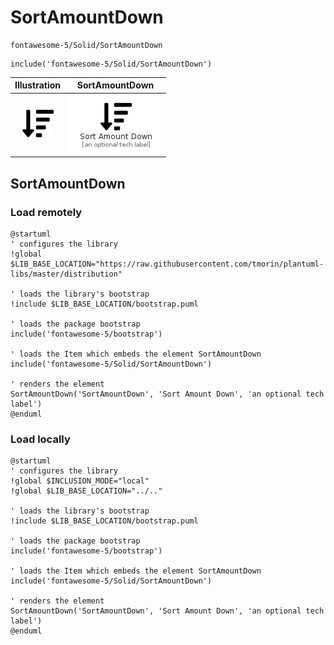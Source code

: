 # SortAmountDown


```text
fontawesome-5/Solid/SortAmountDown
```

```text
include('fontawesome-5/Solid/SortAmountDown')
```



| Illustration | SortAmountDown |
| :---: | :---: |
| ![illustration for Illustration](../../fontawesome-5/Solid/SortAmountDown.png) | ![illustration for SortAmountDown](../../fontawesome-5/Solid/SortAmountDown.Local.png) |




## SortAmountDown

### Load remotely
```plantuml
@startuml
' configures the library
!global $LIB_BASE_LOCATION="https://raw.githubusercontent.com/tmorin/plantuml-libs/master/distribution"

' loads the library's bootstrap
!include $LIB_BASE_LOCATION/bootstrap.puml

' loads the package bootstrap
include('fontawesome-5/bootstrap')

' loads the Item which embeds the element SortAmountDown
include('fontawesome-5/Solid/SortAmountDown')

' renders the element
SortAmountDown('SortAmountDown', 'Sort Amount Down', 'an optional tech label')
@enduml
```

### Load locally
```plantuml
@startuml
' configures the library
!global $INCLUSION_MODE="local"
!global $LIB_BASE_LOCATION="../.."

' loads the library's bootstrap
!include $LIB_BASE_LOCATION/bootstrap.puml

' loads the package bootstrap
include('fontawesome-5/bootstrap')

' loads the Item which embeds the element SortAmountDown
include('fontawesome-5/Solid/SortAmountDown')

' renders the element
SortAmountDown('SortAmountDown', 'Sort Amount Down', 'an optional tech label')
@enduml
```

